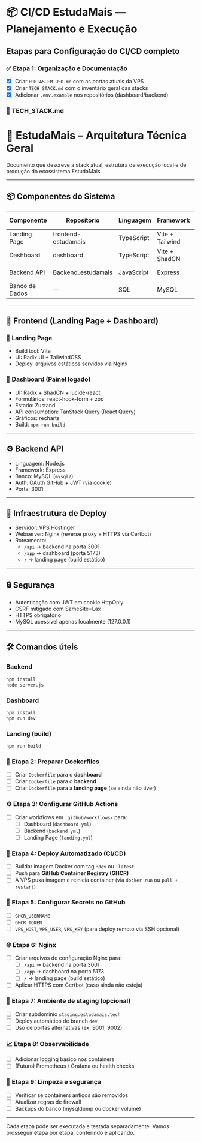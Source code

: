 # 📦 CI/CD EstudaMais — Planejamento e Execução

## Etapas para Configuração do CI/CD completo

### ✅ Etapa 1: Organização e Documentação
- [x] Criar `PORTAS-EM-USO.md` com as portas atuais da VPS
- [x] Criar `TECH_STACK.md` com o inventário geral das stacks
- [x] Adicionar `.env.example` nos repositórios (dashboard/backend)

### 📘 TECH_STACK.md


# 🧱 EstudaMais – Arquitetura Técnica Geral

Documento que descreve a stack atual, estrutura de execução local e de produção do ecossistema EstudaMais.

---

## 📦 Componentes do Sistema

| Componente     | Repositório                                              | Linguagem | Framework      | Tipo     | Porta local |
|----------------|----------------------------------------------------------|-----------|----------------|----------|-------------|
| Landing Page   | frontend-estudamais                                     | TypeScript | Vite + Tailwind | Estático | 5173        |
| Dashboard      | dashboard                                                | TypeScript | Vite + ShadCN   | SPA      | 5173        |
| Backend API    | Backend_estudamais                                       | JavaScript | Express         | REST API | 3001        |
| Banco de Dados | —                                                        | SQL        | MySQL           | Local    | 3306        |

---

## 🎨 Frontend (Landing Page + Dashboard)

### 📁 Landing Page
- Build tool: Vite
- UI: Radix UI + TailwindCSS
- Deploy: arquivos estáticos servidos via Nginx

### 📁 Dashboard (Painel logado)
- UI: Radix + ShadCN + lucide-react
- Formulários: react-hook-form + zod
- Estado: Zustand
- API consumption: TanStack Query (React Query)
- Gráficos: recharts
- Build: `npm run build`

---

## ⚙️ Backend API

- Linguagem: Node.js
- Framework: Express
- Banco: MySQL (`mysql2`)
- Auth: OAuth GitHub + JWT (via cookie)
- Porta: 3001

---

## 📡 Infraestrutura de Deploy

- Servidor: VPS Hostinger
- Webserver: Nginx (reverse proxy + HTTPS via Certbot)
- Roteamento:
  - `/api` → backend na porta 3001
  - `/app` → dashboard (porta 5173)
  - `/` → landing page (build estático)

---

## 🔒 Segurança

- Autenticação com JWT em cookie HttpOnly
- CSRF mitigado com SameSite=Lax
- HTTPS obrigatório
- MySQL acessível apenas localmente (127.0.0.1)

---

## 🛠️ Comandos úteis

### Backend
```bash
npm install
node server.js
```

### Dashboard
```bash
npm install
npm run dev
```

### Landing (build)
```bash
npm run build
```


### 🔧 Etapa 2: Preparar Dockerfiles
- [ ] Criar `Dockerfile` para o **dashboard**
- [ ] Criar `Dockerfile` para o **backend**
- [ ] Criar `Dockerfile` para a **landing page** (se ainda não tiver)

### ⚙️ Etapa 3: Configurar GitHub Actions
- [ ] Criar workflows em `.github/workflows/` para:
  - [ ] Dashboard (`dashboard.yml`)
  - [ ] Backend (`backend.yml`)
  - [ ] Landing Page (`landing.yml`)

### 🚀 Etapa 4: Deploy Automatizado (CI/CD)
- [ ] Buildar imagem Docker com tag `:dev` ou `:latest`
- [ ] Push para **GitHub Container Registry (GHCR)**
- [ ] A VPS puxa imagem e reinicia container (via `docker run` ou `pull + restart`)

### 🔐 Etapa 5: Configurar Secrets no GitHub
- [ ] `GHCR_USERNAME`
- [ ] `GHCR_TOKEN`
- [ ] `VPS_HOST`, `VPS_USER`, `VPS_KEY` (para deploy remoto via SSH opcional)

### 🌐 Etapa 6: Nginx
- [ ] Criar arquivos de configuração Nginx para:
  - [ ] `/api` → backend na porta 3001
  - [ ] `/app` → dashboard na porta 5173
  - [ ] `/` → landing page (build estático)
- [ ] Aplicar HTTPS com Certbot (caso ainda não esteja)

### 🧪 Etapa 7: Ambiente de staging (opcional)
- [ ] Criar subdomínio `staging.estudamais.tech`
- [ ] Deploy automático de branch `dev`
- [ ] Uso de portas alternativas (ex: 9001, 9002)

### 📈 Etapa 8: Observabilidade
- [ ] Adicionar logging básico nos containers
- [ ] (Futuro) Prometheus / Grafana ou health checks

### 🧼 Etapa 9: Limpeza e segurança
- [ ] Verificar se containers antigos são removidos
- [ ] Atualizar regras de firewall
- [ ] Backups do banco (mysqldump ou docker volume)

---

Cada etapa pode ser executada e testada separadamente.
Vamos prosseguir etapa por etapa, conferindo e aplicando.
